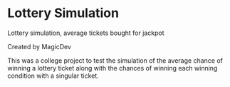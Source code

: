 # Lottery Simulation
 Lottery simulation, average tickets bought for jackpot

Created by MagicDev

This was a college project to test the simulation of the average chance of winning a lottery ticket
along with the chances of winning each winning condition with a singular ticket.